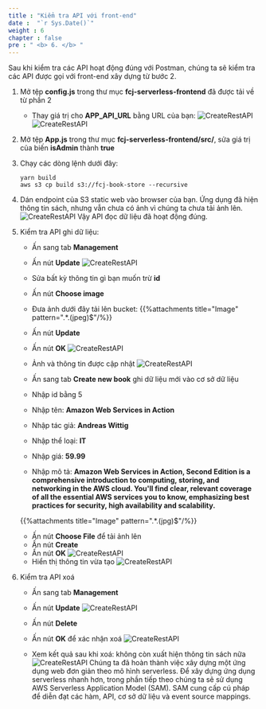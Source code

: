 ```yaml
---
title : "Kiểm tra API với front-end"
date :  "`r Sys.Date()`" 
weight : 6
chapter : false
pre : " <b> 6. </b> "
---
```

Sau khi kiểm tra các API hoạt động đúng với Postman, chúng ta sẽ kiểm tra các API được gọi với front-end xây dựng từ bước 2.
1. Mở tệp **config.js** trong thư mục **fcj-serverless-frontend** đã được tải về từ phần 2
    - Thay giá trị cho **APP_API_URL** bằng URL của bạn:
![CreateRestAPI](/images/1/79.png?width=90pc)
![CreateRestAPI](/images/1/80.png?width=90pc)


2. Mở tệp **App.js** trong thư mục **fcj-serverless-frontend/src/**, sửa giá trị của biến **isAdmin** thành **true**
3. Chạy các dòng lệnh dưới đây:
    ```
    yarn build
    aws s3 cp build s3://fcj-book-store --recursive
    ```
4. Dán endpoint của S3 static web vào browser của bạn. Ứng dụng đã hiện thông tin sách, nhưng vẫn chưa có ảnh vì chúng ta chưa tải ảnh lên.
![CreateRestAPI](/images/1/81.png?width=90pc)
Vậy API đọc dữ liệu đã hoạt động đúng.

5. Kiểm tra API ghi dữ liệu:
    - Ấn sang tab **Management**
    - Ấn nút **Update**
![CreateRestAPI](/images/1/82.png?width=90pc)
    - Sửa bất kỳ thông tin gì bạn muốn trừ **id**
    - Ấn nút **Choose image**
    - Đưa ảnh dưới đây tải lên bucket:
    {{%attachments title="Image" pattern=".*\.(jpeg)$"/%}}
    - Ấn nút **Update**
    - Ấn nút **OK**
![CreateRestAPI](/images/1/83.png?width=90pc)
    - Ảnh và thông tin được cập nhật
![CreateRestAPI](/images/1/84.png?width=90pc)

    - Ấn sang tab **Create new book** ghi dữ liệu mới vào cơ sở dữ liệu
    - Nhập id bằng 5
    - Nhập tên: **Amazon Web Services in Action**
    - Nhập tác giả: **Andreas Wittig**
    - Nhập thể loại: **IT**
    - Nhập giá: **59.99**
    - Nhập mô tả: **Amazon Web Services in Action, Second Edition is a comprehensive introduction to computing, storing, and networking in the AWS cloud. You'll find clear, relevant coverage of all the essential AWS services you to know, emphasizing best practices for security, high availability and scalability.**

    {{%attachments title="Image" pattern=".*\.(jpg)$"/%}}

    - Ấn nút **Choose File** để tải ảnh lên
    - Ấn nút **Create**
    - Ấn nút **OK**
![CreateRestAPI](/images/1/86.png?width=90pc)
    - Hiển thị thông tin vừa tạo
![CreateRestAPI](/images/1/87.png?width=90pc)

1. Kiểm tra API xoá  
    - Ấn sang tab **Management**
    - Ấn nút **Update**
![CreateRestAPI](/images/1/88.png?width=90pc)
    - Ấn nút **Delete**
    - Ấn nút **OK** để xác nhận xoá
![CreateRestAPI](/images/1/89.png?width=90pc)

    - Xem kết quả sau khi xoá: không còn xuất hiện thông tin sách nữa
![CreateRestAPI](/images/1/90.png?width=90pc)
Chúng ta đã hoàn thành việc xây dựng một ứng dụng web đơn giản theo mô hình serverless. Để xây dựng ứng dụng serverless nhanh hơn, trong phần tiếp theo chúng ta sẽ sử dụng AWS Serverless Application Model (SAM). SAM cung cấp cú pháp để diễn đạt các hàm, API, cơ sở dữ liệu và event source mappings.

